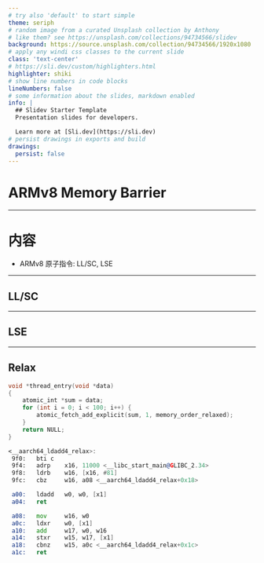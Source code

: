 ```yaml
---
# try also 'default' to start simple
theme: seriph
# random image from a curated Unsplash collection by Anthony
# like them? see https://unsplash.com/collections/94734566/slidev
background: https://source.unsplash.com/collection/94734566/1920x1080
# apply any windi css classes to the current slide
class: 'text-center'
# https://sli.dev/custom/highlighters.html
highlighter: shiki
# show line numbers in code blocks
lineNumbers: false
# some information about the slides, markdown enabled
info: |
  ## Slidev Starter Template
  Presentation slides for developers.

  Learn more at [Sli.dev](https://sli.dev)
# persist drawings in exports and build
drawings:
  persist: false
---
```


# ARMv8 Memory Barrier

---

# 内容

- ARMv8 原子指令: LL/SC, LSE

---

## LL/SC

---

## LSE

---

## Relax

```c
void *thread_entry(void *data)
{
    atomic_int *sum = data;
    for (int i = 0; i < 100; i++) {
        atomic_fetch_add_explicit(sum, 1, memory_order_relaxed);
    }
    return NULL;
}
```

```asm
<__aarch64_ldadd4_relax>:
 9f0:   bti c
 9f4:   adrp    x16, 11000 <__libc_start_main@GLIBC_2.34>
 9f8:   ldrb    w16, [x16, #81]
 9fc:   cbz     w16, a08 <__aarch64_ldadd4_relax+0x18>

 a00:   ldadd   w0, w0, [x1]
 a04:   ret

 a08:   mov     w16, w0
 a0c:   ldxr    w0, [x1]
 a10:   add     w17, w0, w16
 a14:   stxr    w15, w17, [x1]
 a18:   cbnz    w15, a0c <__aarch64_ldadd4_relax+0x1c>
 a1c:   ret
```
